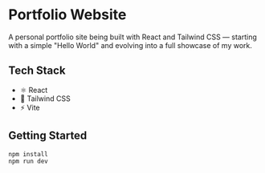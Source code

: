 # Portfolio Website

A personal portfolio site being built with React and Tailwind CSS — starting with a simple "Hello World" and evolving into a full showcase of my work.

## Tech Stack

- ⚛️ React
- 💨 Tailwind CSS
- ⚡ Vite

## Getting Started

```bash
npm install
npm run dev
```
